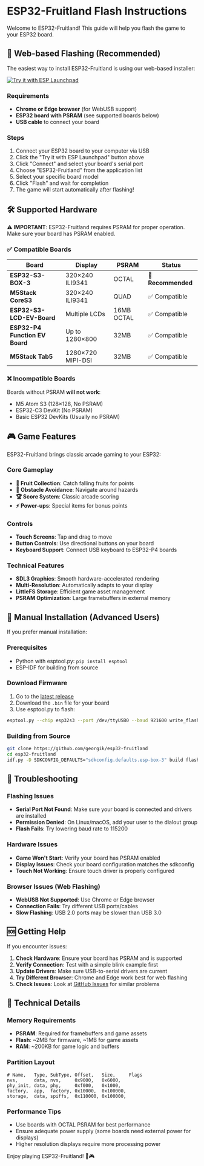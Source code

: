 # ESP32-Fruitland Flash Instructions

Welcome to ESP32-Fruitland! This guide will help you flash the game to your ESP32 board.

## 🚀 Web-based Flashing (Recommended)

The easiest way to install ESP32-Fruitland is using our web-based installer:

[![Try it with ESP Launchpad](https://espressif.github.io/esp-launchpad/assets/try_with_launchpad.png)](https://georgik.github.io/esp32-fruitland/?flashConfigURL=https://georgik.github.io/esp32-fruitland/config/config.toml)

### Requirements
- **Chrome or Edge browser** (for WebUSB support)
- **ESP32 board with PSRAM** (see supported boards below)
- **USB cable** to connect your board

### Steps
1. Connect your ESP32 board to your computer via USB
2. Click the "Try it with ESP Launchpad" button above
3. Click "Connect" and select your board's serial port
4. Choose "ESP32-Fruitland" from the application list
5. Select your specific board model
6. Click "Flash" and wait for completion
7. The game will start automatically after flashing!

## 🛠️ Supported Hardware

**⚠️ IMPORTANT**: ESP32-Fruitland requires PSRAM for proper operation. Make sure your board has PSRAM enabled.

### ✅ Compatible Boards

| Board | Display | PSRAM | Status |
|-------|---------|-------|---------|
| **ESP32-S3-BOX-3** | 320×240 ILI9341 | OCTAL | 🍎 **Recommended** |
| **M5Stack CoreS3** | 320×240 ILI9341 | QUAD | ✅ Compatible |
| **ESP32-S3-LCD-EV-Board** | Multiple LCDs | 16MB OCTAL | ✅ Compatible |
| **ESP32-P4 Function EV Board** | Up to 1280×800 | 32MB | ✅ Compatible |
| **M5Stack Tab5** | 1280×720 MIPI-DSI | 32MB | ✅ Compatible |

### ❌ Incompatible Boards

Boards without PSRAM **will not work**:
- M5 Atom S3 (128×128, No PSRAM)
- ESP32-C3 DevKit (No PSRAM) 
- Basic ESP32 DevKits (Usually no PSRAM)

## 🎮 Game Features

ESP32-Fruitland brings classic arcade gaming to your ESP32:

### Core Gameplay
- **🍎 Fruit Collection**: Catch falling fruits for points
- **🎯 Obstacle Avoidance**: Navigate around hazards
- **🏆 Score System**: Classic arcade scoring
- **⚡ Power-ups**: Special items for bonus points

### Controls
- **Touch Screens**: Tap and drag to move
- **Button Controls**: Use directional buttons on your board
- **Keyboard Support**: Connect USB keyboard to ESP32-P4 boards

### Technical Features
- **SDL3 Graphics**: Smooth hardware-accelerated rendering
- **Multi-Resolution**: Automatically adapts to your display
- **LittleFS Storage**: Efficient game asset management
- **PSRAM Optimization**: Large framebuffers in external memory

## 🔧 Manual Installation (Advanced Users)

If you prefer manual installation:

### Prerequisites
- Python with esptool.py: `pip install esptool`
- ESP-IDF for building from source

### Download Firmware
1. Go to the [latest release](https://github.com/georgik/esp32-fruitland/releases/latest)
2. Download the `.bin` file for your board
3. Use esptool.py to flash:

```bash
esptool.py --chip esp32s3 --port /dev/ttyUSB0 --baud 921600 write_flash 0x0 esp32-fruitland-v1.0.0-esp-box-3.bin
```

### Building from Source
```bash
git clone https://github.com/georgik/esp32-fruitland
cd esp32-fruitland
idf.py -D SDKCONFIG_DEFAULTS="sdkconfig.defaults.esp-box-3" build flash monitor
```

## 🚨 Troubleshooting

### Flashing Issues
- **Serial Port Not Found**: Make sure your board is connected and drivers are installed
- **Permission Denied**: On Linux/macOS, add your user to the dialout group
- **Flash Fails**: Try lowering baud rate to 115200

### Hardware Issues
- **Game Won't Start**: Verify your board has PSRAM enabled
- **Display Issues**: Check your board configuration matches the sdkconfig
- **Touch Not Working**: Ensure touch driver is properly configured

### Browser Issues (Web Flashing)
- **WebUSB Not Supported**: Use Chrome or Edge browser
- **Connection Fails**: Try different USB ports/cables
- **Slow Flashing**: USB 2.0 ports may be slower than USB 3.0

## 🆘 Getting Help

If you encounter issues:

1. **Check Hardware**: Ensure your board has PSRAM and is supported
2. **Verify Connection**: Test with a simple blink example first  
3. **Update Drivers**: Make sure USB-to-serial drivers are current
4. **Try Different Browser**: Chrome and Edge work best for web flashing
5. **Check Issues**: Look at [GitHub Issues](https://github.com/georgik/esp32-fruitland/issues) for similar problems

## 📝 Technical Details

### Memory Requirements
- **PSRAM**: Required for framebuffers and game assets
- **Flash**: ~2MB for firmware, ~1MB for game assets
- **RAM**: ~200KB for game logic and buffers

### Partition Layout
```
# Name,   Type, SubType, Offset,   Size,     Flags
nvs,      data, nvs,     0x9000,   0x6000,
phy_init, data, phy,     0xf000,   0x1000,
factory,  app,  factory, 0x10000,  0x100000,
storage,  data, spiffs,  0x110000, 0x100000,
```

### Performance Tips
- Use boards with OCTAL PSRAM for best performance
- Ensure adequate power supply (some boards need external power for displays)
- Higher resolution displays require more processing power

Enjoy playing ESP32-Fruitland! 🍎🎮